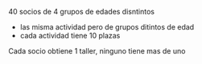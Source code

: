 40 socios de 4 grupos de edades disntintos
- las misma actividad pero de grupos ditintos de edad
- cada actividad tiene 10 plazas

Cada socio obtiene 1 taller, ninguno tiene mas de uno
